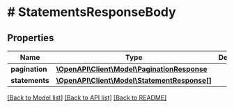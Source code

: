 # # StatementsResponseBody

## Properties

Name | Type | Description | Notes
------------ | ------------- | ------------- | -------------
**pagination** | [**\OpenAPI\Client\Model\PaginationResponse**](PaginationResponse.md) |  | [optional]
**statements** | [**\OpenAPI\Client\Model\StatementResponse[]**](StatementResponse.md) |  | [optional]

[[Back to Model list]](../../README.md#models) [[Back to API list]](../../README.md#endpoints) [[Back to README]](../../README.md)
